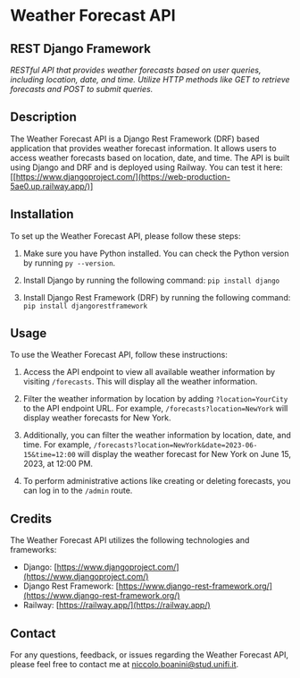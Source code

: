 # Weather Forecast API
## REST Django Framework

_RESTful API that provides weather forecasts based on user queries, including location,
date, and time. Utilize HTTP methods like GET to retrieve forecasts and POST to submit queries._


## Description
The Weather Forecast API is a Django Rest Framework (DRF) based application that provides weather forecast information. It allows users to access weather forecasts based on location, date, and time. The API is built using Django and DRF and is deployed using Railway. You can test it here: [[https://www.djangoproject.com/](https://web-production-5ae0.up.railway.app/)]

## Installation
To set up the Weather Forecast API, please follow these steps:

1. Make sure you have Python installed. You can check the Python version by running `py --version`.

2. Install Django by running the following command: `pip install django`

3. Install Django Rest Framework (DRF) by running the following command: `pip install djangorestframework`


## Usage
To use the Weather Forecast API, follow these instructions:

1. Access the API endpoint to view all available weather information by visiting `/forecasts`. This will display all the weather information.

2. Filter the weather information by location by adding `?location=YourCity` to the API endpoint URL. For example, `/forecasts?location=NewYork` will display weather forecasts for New York.

3. Additionally, you can filter the weather information by location, date, and time. For example, `/forecasts?location=NewYork&date=2023-06-15&time=12:00` will display the weather forecast for New York on June 15, 2023, at 12:00 PM.

4. To perform administrative actions like creating or deleting forecasts, you can log in to the `/admin` route.


## Credits
The Weather Forecast API utilizes the following technologies and frameworks:
- Django: [https://www.djangoproject.com/](https://www.djangoproject.com/)
- Django Rest Framework: [https://www.django-rest-framework.org/](https://www.django-rest-framework.org/)
- Railway: [https://railway.app/](https://railway.app/)

## Contact
For any questions, feedback, or issues regarding the Weather Forecast API, please feel free to contact me at [niccolo.boanini@stud.unifi.it](mailto:niccolo.boanini@stud.unifi.it).
